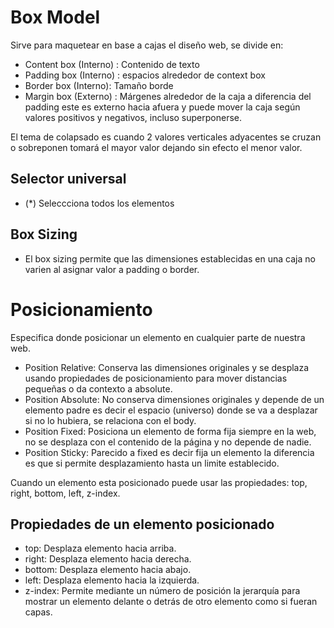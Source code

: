 # Box Model

Sirve para maquetear en base a cajas el diseño web, se divide en:
- Content box (Interno) : Contenido de texto
- Padding box (Interno) : espacios alrededor de context box
- Border box (Interno): Tamaño borde
- Margin box (Externo) : Márgenes alrededor de la caja a diferencia del padding este es externo hacia afuera y puede mover la caja según valores positivos y negativos, incluso superponerse.

El tema de colapsado es cuando 2 valores verticales adyacentes se cruzan o sobreponen tomará el mayor valor dejando sin efecto el menor valor.

## Selector universal
- (*) Seleccciona todos los elementos


## Box Sizing

- El box sizing permite que las dimensiones establecidas en una caja no varien al asignar valor a padding o border.


# Posicionamiento

Especifica donde posicionar un elemento en cualquier parte de nuestra web.

- Position Relative: Conserva las dimensiones originales y se desplaza usando propiedades de posicionamiento para mover distancias pequeñas o da contexto a absolute. 
- Position Absolute: No conserva dimensiones originales y depende de un elemento padre es decir el espacio (universo) donde se va a desplazar si no lo hubiera, se relaciona con el body.
- Position Fixed: Posiciona un elemento de forma fija siempre en la web, no se desplaza con el contenido de la página y no depende de nadie.
- Position Sticky: Parecido a fixed es decir fija un elemento la diferencia es que si permite desplazamiento hasta un limite establecido.

Cuando un elemento esta posicionado puede usar las propiedades: top, right, bottom, left, z-index.

## Propiedades de un elemento posicionado

- top: Desplaza elemento hacia arriba.
- right: Desplaza elemento hacia derecha.
- bottom: Desplaza elemento hacia abajo.
- left: Desplaza elemento hacia la izquierda.
- z-index: Permite mediante un número de posición la jerarquía para mostrar un elemento delante o detrás de otro elemento como si fueran capas.





